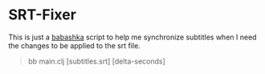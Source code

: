 # SRT-Fixer

This is just a [babashka](https://github.com/babashka/babashka) script to help me synchronize subtitles when I need the changes to be applied to the srt file.

> bb main.clj [subtitles.srt] [delta-seconds]